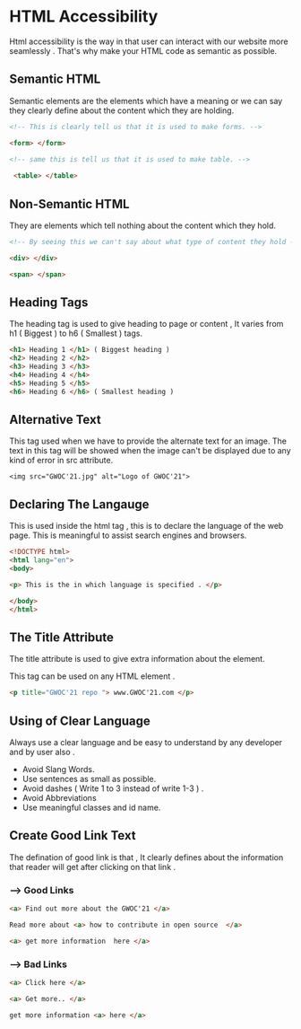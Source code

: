 # HTML Accessibility
Html accessibility is the way in that user can interact with our website more seamlessly . That's why make your HTML code as semantic as possible.

## Semantic HTML
Semantic elements are the elements which have a meaning or we can say they clearly define about the content which they are holding.
```html
<!-- This is clearly tell us that it is used to make forms. -->

<form> </form> 
 
<!-- same this is tell us that it is used to make table. -->

 <table> </table>
```
## Non-Semantic HTML
They are elements which tell nothing about the content which they hold.
```html
<!-- By seeing this we can't say about what type of content they hold -->

<div> </div>

<span> </span>
```
## Heading Tags
The heading tag is used to give heading to page or content , It varies from h1 ( Biggest ) to h6 ( Smallest ) tags.
```html
<h1> Heading 1 </h1> ( Biggest heading )
<h2> Heading 2 </h2>
<h3> Heading 3 </h3>
<h4> Heading 4 </h4>
<h5> Heading 5 </h5>
<h6> Heading 6 </h6> ( Smallest heading )
```
## Alternative Text
This tag used when we have to provide the alternate text for an image. The text in this tag will be showed when the image can't be displayed due to any kind of error in src attribute.
```
<img src="GWOC'21.jpg" alt="Logo of GWOC'21">
```
## Declaring The Langauge
This is used inside the html tag , this is to declare the language of the web page. This is meaningful to assist search engines and browsers.
```html
<!DOCTYPE html>
<html lang="en">
<body>

<p> This is the in which language is specified . </p>

</body>
</html>
```
## The Title Attribute
The title attribute is used to give extra information about the element.
<p> This tag can be used on any HTML element .</p>

```html
<p title="GWOC'21 repo "> www.GWOC'21.com </p>
```
## Using of Clear Language
Always  use a clear language and be easy to understand by any developer and by user also .
- Avoid Slang Words.
- Use sentences as small as possible.
- Avoid dashes ( Write 1 to 3 instead of write 1-3 ) .
- Avoid Abbreviations
- Use meaningful classes and id name.

## Create Good Link Text
The defination of good link is that , It clearly defines about the information that reader will get after clicking on that link .

### --> Good Links
```html
<a> Find out more about the GWOC'21 </a>

Read more about <a> how to contribute in open source  </a>

<a> get more information  here </a>
```
### --> Bad Links 
```html
<a> Click here </a>

<a> Get more.. </a>

get more information <a> here </a>
```
